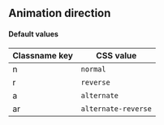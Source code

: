 ## Animation direction

<!-- <values.animationDirection> -->
#### Default values
|Classname key|CSS value              |
|-------------|-----------------------|
|n            |```normal```           |
|r            |```reverse```          |
|a            |```alternate```        |
|ar           |```alternate-reverse```|

<!-- </values.animationDirection> -->

<!-- <variants.animationDirection> -->

<!-- </variants.animationDirection> -->